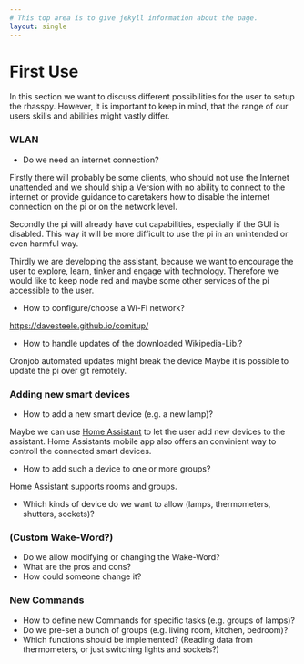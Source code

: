 ```yaml
---
# This top area is to give jekyll information about the page.
layout: single
---
```

# First Use
In this section we want to discuss different possibilities for the user to setup the rhasspy. However, it is important
 to keep in mind, that the range of our users skills and abilities might vastly differ.


### WLAN
- Do we need an internet connection?

Firstly there will probably be some clients, who should not use the Internet unattended and we should ship a Version
with no ability to connect to the internet or provide guidance to caretakers how to disable the internet connection on 
the pi or on the network level. 

Secondly the pi will already have cut capabilities, especially if the GUI is disabled. This way it will be more difficult
 to use the pi in an unintended or even harmful way.

Thirdly we are developing the assistant, because we want to encourage the user to explore, learn, tinker and engage with 
technology. Therefore we would like to keep node red and maybe some other services of the pi accessible to the user.

- How to configure/choose a Wi-Fi network?

https://davesteele.github.io/comitup/

- How to handle updates of the downloaded Wikipedia-Lib.? 

 Cronjob automated updates might break the device
Maybe it is possible to update the pi over git remotely.


### Adding new smart devices
- How to add a new smart device (e.g. a new lamp)?

Maybe we can use [Home Assistant](https://www.home-assistant.io/) to let the user add new devices to the assistant.
Home Assistants mobile app also offers an convinient way to controll the connected smart devices.

- How to add such a device to one or more groups?

Home Assistant supports rooms and groups. 

- Which kinds of device do we want to allow (lamps, thermometers, shutters, sockets)?  

### (Custom Wake-Word?)
- Do we allow modifying or changing the Wake-Word?
- What are the pros and cons?
- How could someone change it? 

### New Commands
- How to define new Commands for specific tasks (e.g. groups of lamps)?
- Do we pre-set a bunch of groups (e.g. living room, kitchen, bedroom)?
- Which functions should be implemented? (Reading data from thermometers, or just switching lights and sockets?)  
